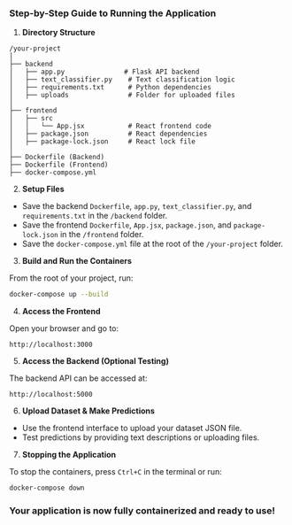 ### Step-by-Step Guide to Running the Application

1. **Directory Structure**

```
/your-project
│
├── backend
│   ├── app.py               # Flask API backend
│   ├── text_classifier.py    # Text classification logic
│   ├── requirements.txt      # Python dependencies
│   ├── uploads               # Folder for uploaded files
│
├── frontend
│   ├── src
│   │   └── App.jsx           # React frontend code
│   ├── package.json          # React dependencies
│   ├── package-lock.json     # React lock file
│
├── Dockerfile (Backend)
├── Dockerfile (Frontend)
├── docker-compose.yml
```

2. **Setup Files**

- Save the backend `Dockerfile`, `app.py`, `text_classifier.py`, and `requirements.txt` in the `/backend` folder.
- Save the frontend `Dockerfile`, `App.jsx`, `package.json`, and `package-lock.json` in the `/frontend` folder.
- Save the `docker-compose.yml` file at the root of the `/your-project` folder.

3. **Build and Run the Containers**

From the root of your project, run:
```bash
docker-compose up --build
```

4. **Access the Frontend**

Open your browser and go to:
```
http://localhost:3000
```

5. **Access the Backend (Optional Testing)**

The backend API can be accessed at:
```
http://localhost:5000
```

6. **Upload Dataset & Make Predictions**
- Use the frontend interface to upload your dataset JSON file.
- Test predictions by providing text descriptions or uploading files.

7. **Stopping the Application**

To stop the containers, press `Ctrl+C` in the terminal or run:
```bash
docker-compose down
```

### Your application is now fully containerized and ready to use!
